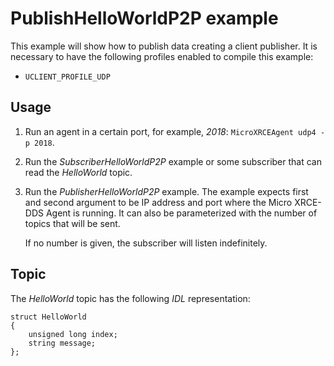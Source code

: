 # PublishHelloWorldP2P example

This example will show how to publish data creating a client publisher.
It is necessary to have the following profiles enabled to compile this example:

- `UCLIENT_PROFILE_UDP`

## Usage
1. Run an agent in a certain port, for example, *2018*: `MicroXRCEAgent udp4 -p 2018`.
2. Run the *SubscriberHelloWorldP2P* example or some subscriber that can read the *HelloWorld* topic.
3. Run the *PublisherHelloWorldP2P* example.
   The example expects first and second argument to be IP address and port where the Micro XRCE-DDS Agent is running. It can also be parameterized with the number of topics that will be sent.

   If no number is given, the subscriber will listen indefinitely.

## Topic

The *HelloWorld* topic has the following *IDL* representation:

```
struct HelloWorld
{
	unsigned long index;
	string message;
};
```

